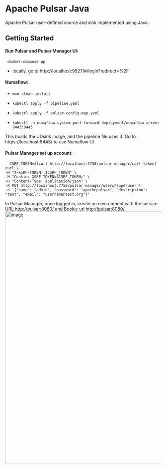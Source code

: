 # Apache Pulsar Java 
Apache Pulsar user-defined source and sink implemented using Java. 

## Getting Started
#### Run Pulsar and Pulsar Manager UI:
``` docker-compose up```

- locally, go to http://localhost:9527/#/login?redirect=%2F

#### Numaflow:
*     mvn clean install
*     kubectl apply -f pipeline.yaml
*     kubectl apply -f pulsar-config-map.yaml 
*     kubectl -n numaflow-system port-forward deployment/numaflow-server 8443:8443

This builds the UDsink image, and the pipeline file uses it. Go to https://localhost:8443/ to use Numaflow UI

#### Pulsar Manager set up account:
````
  CSRF_TOKEN=$(curl http://localhost:7750/pulsar-manager/csrf-token)
curl \
-H "X-XSRF-TOKEN: $CSRF_TOKEN" \
-H "Cookie: XSRF-TOKEN=$CSRF_TOKEN;" \
-H "Content-Type: application/json" \
-X PUT http://localhost:7750/pulsar-manager/users/superuser \
-d '{"name": "admin", "password": "apachepulsar", "description": "test", "email": "username@test.org"}'
````

In Pulsar Manager, once logged in, create an environment with the service URL http://pulsar:8080/ and Bookie url http://pulsar:8080/.<img width="809" alt="image" src="https://github.com/user-attachments/assets/293665d3-4528-4325-bbf7-0cbd7bc04928" />
